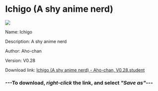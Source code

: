 # Ichigo (A shy anime nerd)

<img src = "https://raw.githubusercontent.com/Arbiter1223/Koukou-Gurashi-Custom-Students/master/Students/Files/Ichigo%20(A%20shy%20anime%20nerd).png">

Name: Ichigo

Description: A shy anime nerd

Author: Aho-chan

Version: V0.28

Download link: <a href="https://raw.githubusercontent.com/Arbiter1223/Koukou-Gurashi-Custom-Students/master/Students/Files/Ichigo%20(A%20shy%20anime%20nerd)%20-%20Aho-chan%2C%20V0.28.student">Ichigo (A shy anime nerd) - Aho-chan, V0.28.student</a>

### ---**To download, _right-click_ the link, and select _"Save as"_**---


